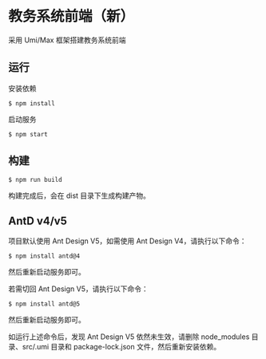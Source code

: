 # 教务系统前端（新）

采用 Umi/Max 框架搭建教务系统前端

## 运行

安装依赖

```shell
$ npm install
```

启动服务

```shell
$ npm start
```

## 构建

```shell
$ npm run build
```

构建完成后，会在 dist 目录下生成构建产物。

## AntD v4/v5

项目默认使用 Ant Design V5，如需使用 Ant Design V4，请执行以下命令：

```shell
$ npm install antd@4
```

然后重新启动服务即可。

若需切回 Ant Design V5，请执行以下命令：

```shell
$ npm install antd@5
```

然后重新启动服务即可。

如运行上述命令后，发现 Ant Design V5 依然未生效，请删除 node_modules 目录、src/.umi 目录和 package-lock.json 文件，然后重新安装依赖。
